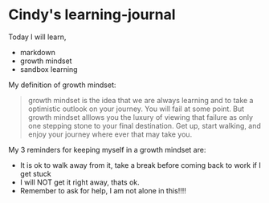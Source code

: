 # Cindy's learning-journal

Today I will learn,
- markdown
- growth mindset
- sandbox learning

My definition of growth mindset:
> growth mindset is the idea that we are always learning and to take a optimistic outlook on your journey. You will fail at some point. But growth mindset alllows you the luxury of viewing that failure as only one stepping stone to your final destination. Get up, start walking, and enjoy your journey where ever that may take you. 

My 3 reminders for keeping myself in a growth mindset are:
- It is ok to walk away from it, take a break before coming back to work if I get stuck
- I will NOT get it right away, thats ok.
- Remember to ask for help, I am not alone in this!!!!
